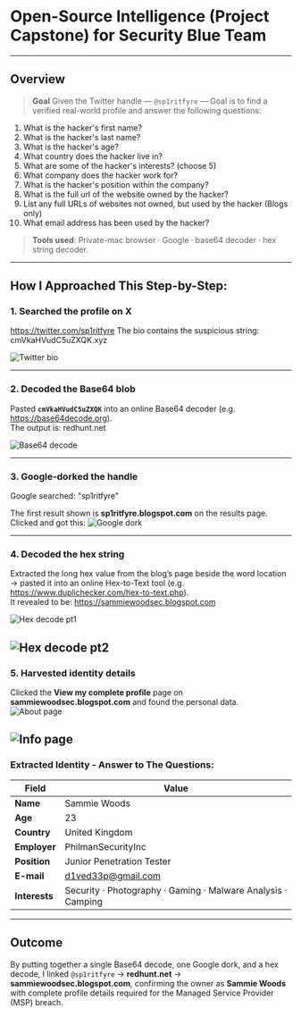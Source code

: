 # Open-Source Intelligence (Project Capstone) for Security Blue Team

---

## Overview
> **Goal**  Given the Twitter handle — `@sp1ritfyre` — Goal is to find a verified real-world profile and answer the following questions:

 1. What is the hacker's first name?
 2. What is the hacker's last name?
 3. What is the hacker's age?
 4. What country does the hacker live in?
 5. What are some of the hacker's interests? (choose 5)
 6. What company does the hacker work for? 
 7. What is the hacker's position within the company?
 8. What is the full url of the website owned by the hacker?
 9. List any full URLs of websites not owned, but used by the hacker (Blogs only)
 10. What email address has been used by the hacker?

> **Tools used**: Private-mac browser · Google · base64 decoder · hex string decoder.


---

## How I Approached This Step-by-Step:

### 1.  Searched the profile on X
https://twitter.com/sp1ritfyre 
The bio contains the suspicious string: cmVkaHVudC5uZXQK.xyz

![Twitter bio](images/im1.png)

---

### 2.  Decoded the Base64 blob
Pasted **`cmVkaHVudC5uZXQK`** into an online Base64 decoder (e.g. <https://base64decode.org>).  
The output is: redhunt.net

![Base64 decode](images/im2.png)

---

### 3.  Google-dorked the handle
Google searched: "sp1ritfyre"

The first result shown is **sp1ritfyre.blogspot.com** on the results page. Clicked and got this: 
![Google dork](images/im3.png)

---

### 4.  Decoded the hex string 
Extracted the long hex value from the blog’s page beside the word location → pasted it into an online Hex-to-Text tool (e.g. <https://www.duplichecker.com/hex-to-text.php>).  
It revealed to be: https://sammiewoodsec.blogspot.com

![Hex decode pt1](images/im4.png)

![Hex decode pt2](images/im5.png)
---

### 5.  Harvested identity details
Clicked the **View my complete profile** page on **sammiewoodsec.blogspot.com** and found the personal data.  
![About page](images/im6.png)

![Info page](images/im7.png)
---

### Extracted Identity - Answer to The Questions: 
| Field | Value |
|-------|-------|
| **Name** | Sammie Woods |
| **Age** | 23 |
| **Country** | United Kingdom |
| **Employer** | PhilmanSecurityInc |
| **Position** | Junior Penetration Tester |
| **E-mail** | d1ved33p@gmail.com |
| **Interests** | Security · Photography · Gaming · Malware Analysis · Camping |

---

## Outcome
By putting together a single Base64 decode, one Google dork, and a hex decode, I linked `@sp1ritfyre` → **redhunt.net** → **sammiewoodsec.blogspot.com**, confirming the owner as **Sammie Woods** with complete profile details required for the Managed Service Provider (MSP) breach.



